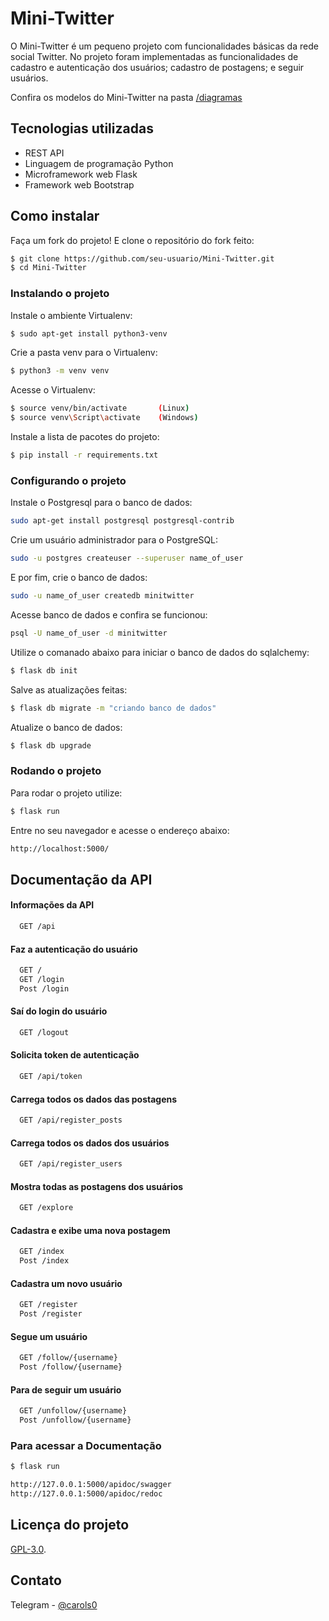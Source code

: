 
# Mini-Twitter

O Mini-Twitter é um pequeno projeto com funcionalidades básicas da rede social
Twitter. No projeto foram implementadas as funcionalidades de cadastro e
autenticação dos usuários; cadastro de postagens; e seguir usuários.

Confira os modelos do Mini-Twitter na pasta [/diagramas](https://github.com/MariaCarolinass/Mini-Twitter/tree/main/diagramas)

## Tecnologias utilizadas

- REST API
- Linguagem de programação Python
- Microframework web Flask
- Framework web Bootstrap

## Como instalar

Faça um fork do projeto! E clone o repositório do fork feito:

```sh
$ git clone https://github.com/seu-usuario/Mini-Twitter.git
$ cd Mini-Twitter
```

### Instalando o projeto

Instale o ambiente Virtualenv:

```sh
$ sudo apt-get install python3-venv
```

Crie a pasta venv para o Virtualenv:

```sh
$ python3 -m venv venv
```

Acesse o Virtualenv:

```sh
$ source venv/bin/activate       (Linux)
$ source venv\Script\activate    (Windows)
```

Instale a lista de pacotes do projeto:

```sh
$ pip install -r requirements.txt
```

### Configurando o projeto

Instale o Postgresql para o banco de dados:

```sh
sudo apt-get install postgresql postgresql-contrib
```

Crie um usuário administrador para o PostgreSQL:

```sh
sudo -u postgres createuser --superuser name_of_user
```

E por fim, crie o banco de dados:

```sh
sudo -u name_of_user createdb minitwitter
```

Acesse banco de dados e confira se funcionou:

```sh
psql -U name_of_user -d minitwitter
```

Utilize o comanado abaixo para iniciar o banco de dados do sqlalchemy:

```sh
$ flask db init
```

Salve as atualizações feitas:

```sh
$ flask db migrate -m "criando banco de dados"
```

Atualize o banco  de dados:

```sh
$ flask db upgrade
```

### Rodando o projeto

Para rodar o projeto utilize:

```sh
$ flask run
```

Entre no seu navegador e acesse o endereço abaixo:

```sh
http://localhost:5000/
```

## Documentação da API

#### Informações da API

```sh
  GET /api
```

#### Faz a autenticação do usuário

```sh
  GET /
  GET /login
  Post /login
```

#### Saí do login do usuário

```sh
  GET /logout
```

#### Solicita token de autenticação

```sh
  GET /api/token
```

#### Carrega todos os dados das postagens

```sh
  GET /api/register_posts
```

#### Carrega todos os dados dos usuários

```sh
  GET /api/register_users
```

#### Mostra todas as postagens dos usuários

```sh
  GET /explore
```

#### Cadastra e exibe uma nova postagem

```sh
  GET /index
  Post /index
```

#### Cadastra um novo usuário

```sh
  GET /register
  Post /register
```

#### Segue um usuário

```sh
  GET /follow/{username}
  Post /follow/{username}
```

#### Para de seguir um usuário

```sh
  GET /unfollow/{username}
  Post /unfollow/{username}
```

### Para acessar a Documentação

```sh
$ flask run

http://127.0.0.1:5000/apidoc/swagger
http://127.0.0.1:5000/apidoc/redoc
```

## Licença do projeto

[GPL-3.0](https://github.com/MariaCarolinass/Mini-Twitter/blob/main/LICENSE).

## Contato

Telegram - [@carols0](https://t.me/carols0)
